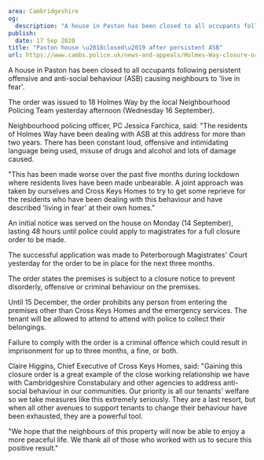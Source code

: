 ```yaml
area: Cambridgeshire
og:
  description: "A house in Paston has been closed to all occupants following persistent offensive and anti-social behaviour (ASB) causing neighbours to \u2018live in fear\u2019."
publish:
  date: 17 Sep 2020
title: "Paston house \u2018closed\u2019 after persistent ASB"
url: https://www.cambs.police.uk/news-and-appeals/Holmes-Way-closure-order
```

A house in Paston has been closed to all occupants following persistent offensive and anti-social behaviour (ASB) causing neighbours to 'live in fear'.

The order was issued to 18 Holmes Way by the local Neighbourhood Policing Team yesterday afternoon (Wednesday 16 September).

Neighbourhood policing officer, PC Jessica Farchica, said: "The residents of Holmes Way have been dealing with ASB at this address for more than two years. There has been constant loud, offensive and intimidating language being used, misuse of drugs and alcohol and lots of damage caused.

"This has been made worse over the past five months during lockdown where residents lives have been made unbearable. A joint approach was taken by ourselves and Cross Keys Homes to try to get some reprieve for the residents who have been dealing with this behaviour and have described 'living in fear' at their own homes."

An initial notice was served on the house on Monday (14 September), lasting 48 hours until police could apply to magistrates for a full closure order to be made.

The successful application was made to Peterborough Magistrates' Court yesterday for the order to be in place for the next three months.

The order states the premises is subject to a closure notice to prevent disorderly, offensive or criminal behaviour on the premises.

Until 15 December, the order prohibits any person from entering the premises other than Cross Keys Homes and the emergency services. The tenant will be allowed to attend to attend with police to collect their belongings.

Failure to comply with the order is a criminal offence which could result in imprisonment for up to three months, a fine, or both.

Claire Higgins, Chief Executive of Cross Keys Homes, said: "Gaining this closure order is a great example of the close working relationship we have with Cambridgeshire Constabulary and other agencies to address anti-social behaviour in our communities. Our priority is all our tenants' welfare so we take measures like this extremely seriously. They are a last resort, but when all other avenues to support tenants to change their behaviour have been exhausted, they are a powerful tool.

"We hope that the neighbours of this property will now be able to enjoy a more peaceful life. We thank all of those who worked with us to secure this positive result."
